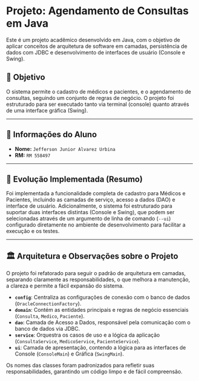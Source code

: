 # Projeto: Agendamento de Consultas em Java

Este é um projeto acadêmico desenvolvido em Java, com o objetivo de aplicar conceitos de arquitetura de software em camadas, persistência de dados com JDBC e desenvolvimento de interfaces de usuário (Console e Swing).

## 🎯 Objetivo
O sistema permite o cadastro de médicos e pacientes, e o agendamento de consultas, seguindo um conjunto de regras de negócio. O projeto foi estruturado para ser executado tanto via terminal (console) quanto através de uma interface gráfica (Swing).

---

## 👤 Informações do Aluno

* **Nome:** `Jefferson Junior Alvarez Urbina`
* **RM:** `RM 558497`

---

## 🚀 Evolução Implementada (Resumo)

Foi implementada a funcionalidade completa de cadastro para Médicos e Pacientes, incluindo as camadas de serviço, acesso a dados (DAO) e interface de usuário. Adicionalmente, o sistema foi estruturado para suportar duas interfaces distintas (Console e Swing), que podem ser selecionadas através de um argumento de linha de comando (`--ui`) configurado diretamente no ambiente de desenvolvimento para facilitar a execução e os testes.

---

## 🏛️ Arquitetura e Observações sobre o Projeto

O projeto foi refatorado para seguir o padrão de arquitetura em camadas, separando claramente as responsabilidades, o que melhora a manutenção, a clareza e permite a fácil expansão do sistema.

* **`config`**: Centraliza as configurações de conexão com o banco de dados (`OracleConnectionFactory`).
* **`domain`**: Contém as entidades principais e regras de negócio essenciais (`Consulta`, `Medico`, `Paciente`).
* **`dao`**: Camada de Acesso a Dados, responsável pela comunicação com o banco de dados via JDBC.
* **`service`**: Orquestra os casos de uso e a lógica da aplicação (`ConsultaService`, `MedicoService`, `PacienteService`).
* **`ui`**: Camada de apresentação, contendo a lógica para as interfaces de Console (`ConsoleMain`) e Gráfica (`SwingMain`).

Os nomes das classes foram padronizados para refletir suas responsabilidades, garantindo um código limpo e de fácil compreensão.
